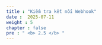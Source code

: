 ```yaml
---
title : "Kiểm tra kết nối Webhook"
date :  2025-07-11 
weight : 5
chapter : false
pre : " <b> 2.5 </b> "
---
```

